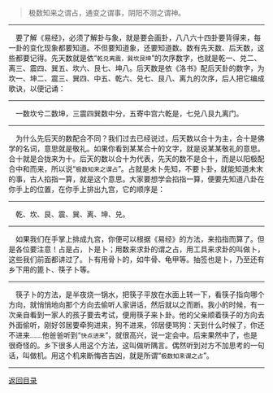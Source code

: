 > 极数知来之谓占，通变之谓事，阴阳不测之谓神。
___
&emsp;要了解《易经》，必须了解卦与象，就是要会画卦，八八六十四卦要背得来，每一卦的变化现象都要知道。不但要知道象，还要知道数。数有先天数、后天数，这些都要记得。先天数就是依“``乾兑离震，巽坎艮坤``”的次序数字，也就是乾一、兑二、离三、震四、巽五、坎六、艮七、坤八。后天数是依《洛书》配后天卦的数字，为坎一、坤二、震三、巽四、中五、乾六、兑七、艮八、离九的次序，后人把它编成歌诀，以便记诵：
___
&emsp;一数坎兮二数坤，三震四巽数中分，五寄中宫六乾是，七兑八艮九离门。
___
&emsp;为什么先后天的数配合不同？我们过去已经说过，后天数以合十为主，合十是佛学的名词，意思就是敬礼。如果你看到某某合十的文字，就是说某某敬礼的意思。合十就是合拢来为十。后天的数以合十为代表，先天的数不是合十，而是以阳极配合中和而来，所以说“``极数知来之谓占``”。占就是未卜先知，不要卜卦，就能知道未末的事，古人掐指一算，就是这个意思。大家要想学会掐指一算，便要先知道八卦在你手上的位置，在你手上排出九宫，它的顺序是：
___
&emsp;乾、坎、艮、震、巽、离、坤、兑。 
___
&emsp;如果我们在手掌上排成九宫，你便可以根据《易经》的方法，来掐指而算了。但是各位要注意！占是占，卜是卜；用数来求卦的谓之占，用工具来求卦的叫做卜，这些我们前面都讲过了。卜有用骨卜的，如牛骨、龟甲等。抽签也是卜，乃至还有乡下用的篦卜、筷子卜等。
___
&emsp;筷子卜的方法，是半夜烧一锅水，把筷子平放在水面上转一下，看筷子指向哪个方向，就悄悄地向那个方向去偷听人家讲话，然后就以之而断。我小的时候，有一次亲自看到一家人的孩子要去考试，便用筷子来卜卦。他的父亲顺着筷子的方向去外面偷听，刚好邻居要牵狗进来，狗不进来，邻居便骂狗：天到什么时候了，你还不进来……他爸爸听到“``快点进来``”，就很高兴，说一定会中。后来果然中了，也是很奇怪的。乡下很多人用这个方法，这叫做听隅言。偶然听到对方不加思考的一句话，叫做机。用这个机来断悔吝吉凶，就是所谓“``极数知来谓之占``”。
___
[返回目录](../../../master/README.md#目录)